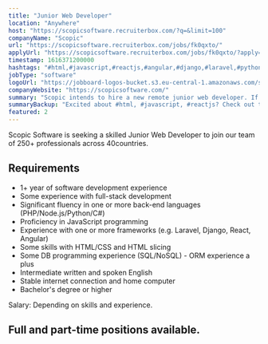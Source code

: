 ```yaml
---
title: "Junior Web Developer"
location: "Anywhere"
host: "https://scopicsoftware.recruiterbox.com/?q=&limit=100"
companyName: "Scopic"
url: "https://scopicsoftware.recruiterbox.com/jobs/fk0qxto/"
applyUrl: "https://scopicsoftware.recruiterbox.com/jobs/fk0qxto/?apply=true"
timestamp: 1616371200000
hashtags: "#html,#javascript,#reactjs,#angular,#django,#laravel,#python,#php,#css,#English"
jobType: "software"
logoUrl: "https://jobboard-logos-bucket.s3.eu-central-1.amazonaws.com/scopic"
companyWebsite: "https://scopicsoftware.com/"
summary: "Scopic intends to hire a new remote junior web developer. If you have 1+ year of software development experience, consider applying."
summaryBackup: "Excited about #html, #javascript, #reactjs? Check out this job post!"
featured: 2
---
```


Scopic Software is seeking a skilled Junior Web Developer to join our team of 250+ professionals across 40countries.

## Requirements

*   1+ year of software development experience
*   Some experience with full-stack development
*   Significant fluency in one or more back-end languages (PHP/Node.js/Python/C#)
*   Proficiency in JavaScript programming
*   Experience with one or more frameworks (e.g. Laravel, Django, React, Angular)
*   Some skills with HTML/CSS and HTML slicing
*   Some DB programming experience (SQL/NoSQL) - ORM experience a plus
*   Intermediate written and spoken English
*   Stable internet connection and home computer
*   Bachelor's degree or higher

Salary: Depending on skills and experience.

## Full and part-time positions available.
